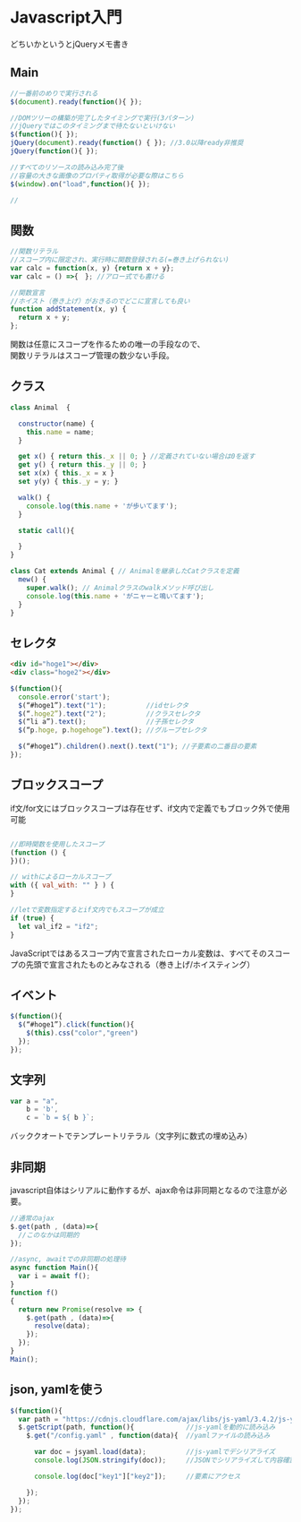 # Javascript入門

どちいかというとjQueryメモ書き

## Main

```javascript
//一番前のめりで実行される
$(document).ready(function(){ });

//DOMツリーの構築が完了したタイミングで実行(3パターン)
//jQueryではこのタイミングまで待たないといけない
$(function(){ });
jQuery(document).ready(function() { }); //3.0以降ready非推奨
jQuery(function(){ });

//すべてのリソースの読み込み完了後
//容量の大きな画像のプロパティ取得が必要な際はこちら
$(window).on("load",function(){ });

//

```

## 関数

```javascript
//関数リテラル
//スコープ内に限定され、実行時に関数登録される(=巻き上げられない)
var calc = function(x, y) {return x + y};
var calc = () =>{　}; //アロー式でも書ける

//関数宣言
//ホイスト（巻き上げ）がおきるのでどこに宣言しても良い
function addStatement(x, y) {
  return x + y;
};
```

関数は任意にスコープを作るための唯一の手段なので、  
関数リテラルはスコープ管理の数少ない手段。

## クラス

```javascript
class Animal  {

  constructor(name) {
    this.name = name;
  }

  get x() { return this._x || 0; } //定義されていない場合は0を返す
  get y() { return this._y || 0; }
  set x(x) { this._x = x }
  set y(y) { this._y = y; }

  walk() {
    console.log(this.name + 'が歩いてます');
  }

  static call(){

  }
}

class Cat extends Animal { // Animalを継承したCatクラスを定義
  mew() {
    super.walk(); // Animalクラスのwalkメソッド呼び出し
    console.log(this.name + 'がニャーと鳴いてます');
  }
}
```


## セレクタ

```html
<div id="hoge1"></div>
<div class="hoge2"></div>
```

```javascript
$(function(){
  console.error('start');
  $(“#hoge1”).text("1");          //idセレクタ
  $(“.hoge2”).text("2");          //クラスセレクタ
  $(“li a”).text();               //子孫セレクタ
  $(“p.hoge, p.hogehoge”).text(); //グループセレクタ

  $(“#hoge1”).children().next().text("1"); //子要素の二番目の要素
});
```

## ブロックスコープ

if文/for文にはブロックスコープは存在せず、if文内で定義でもブロック外で使用可能

```javascript

//即時関数を使用したスコープ
(function () {
})();

// withによるローカルスコープ
with ({ val_with: "" } ) {
}

//letで変数指定するとif文内でもスコープが成立
if (true) {
  let val_if2 = "if2";
}
```

JavaScriptではあるスコープ内で宣言されたローカル変数は、すべてそのスコープの先頭で宣言されたものとみなされる（巻き上げ/ホイスティング）

## イベント

```javascript
$(function(){
  $(“#hoge1”).click(function(){
    $(this).css("color","green")
  });
});
```

## 文字列

```javascript
var a = "a",
    b = 'b',
    c = `b = ${ b }`;
```

バッククオートでテンプレートリテラル（文字列に数式の埋め込み）

## 非同期

javascript自体はシリアルに動作するが、ajax命令は非同期となるので注意が必要。  

```javascript
//通常のajax
$.get(path , (data)=>{
  //このなかは同期的
});

//async, awaitでの非同期の処理待
async function Main(){
  var i = await f();
}
function f()
{
  return new Promise(resolve => {
    $.get(path , (data)=>{
      resolve(data);
    });
  });
}
Main();
```

## json, yamlを使う

```javascript
$(function(){
  var path = "https://cdnjs.cloudflare.com/ajax/libs/js-yaml/3.4.2/js-yaml.min.js";
  $.getScript(path, function(){             //js-yamlを動的に読み込み
    $.get("/config.yaml" , function(data){  //yamlファイルの読み込み

      var doc = jsyaml.load(data);          //js-yamlでデシリアライズ
      console.log(JSON.stringify(doc));     //JSONでシリアライズして内容確認

      console.log(doc["key1"]["key2"]);     //要素にアクセス

    });
  });
});
```
